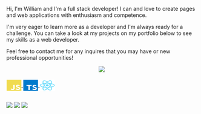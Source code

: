  Hi, I'm William and I'm a full stack developer! I can and love to create pages and web applications with enthusiasm and competence. 

I'm very eager to learn more as a developer and I'm always ready for a challenge. You can take a look at my projects on my portfolio below to see my skills as a web developer. 

Feel free to contact me for any inquires that you may have or new professional opportunities!

<div align="center">
  <a href="https://github.com/willcordeiro">
  <img height="180em" src="https://github-readme-stats.vercel.app/api/top-langs/?username=willcordeiro&layout=compact&langs_count=7&theme=dark"/>
</div>
<div style="display: inline_block"><br>
  <img align="center" alt="Rafa-Js" height="30" width="40" src="https://raw.githubusercontent.com/devicons/devicon/master/icons/javascript/javascript-plain.svg">
  <img align="center" alt="Rafa-Ts" height="30" width="40" src="https://raw.githubusercontent.com/devicons/devicon/master/icons/typescript/typescript-plain.svg">
  <img align="center" alt="Rafa-React" height="30" width="40" src="https://raw.githubusercontent.com/devicons/devicon/master/icons/react/react-original.svg">
</div>
  
  ##
 
<div> 
  <a href="https://willcordeiro.github.io/williamCordeiroPortfolio/" target="_blank"><img src="https://img.shields.io/badge/Portfolio-FF0000?style=for-the-badge&logo=&logoColor=white" target="_blank"></a>
  <a href ="mailto:willcordeiro800@gmail.com "><img src="https://img.shields.io/badge/-Gmail-%23333?style=for-the-badge&logo=gmail&logoColor=white" target="_blank"></a>
  <a href="https://www.linkedin.com/in/william-cordeiro-568229238/" target="_blank"><img src="https://img.shields.io/badge/-LinkedIn-%230077B5?style=for-the-badge&logo=linkedin&logoColor=white" target="_blank"></a> 
 
</div>
